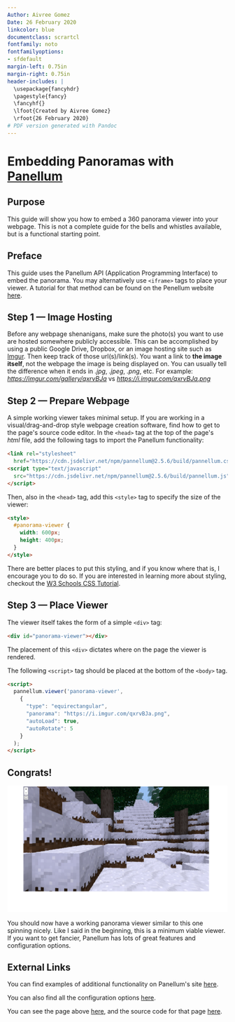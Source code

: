 ```yaml
---
Author: Aivree Gomez
Date: 26 February 2020
linkcolor: blue
documentclass: scrartcl
fontfamily: noto
fontfamilyoptions:
- sfdefault
margin-left: 0.75in
margin-right: 0.75in
header-includes: |
  \usepackage{fancyhdr}
  \pagestyle{fancy}
  \fancyhf{}
  \lfoot{Created by Aivree Gomez}
  \rfoot{26 February 2020}
# PDF version generated with Pandoc
---
```


# Embedding Panoramas with [Panellum](https://pannellum.org)

## Purpose

This guide will show you how to embed a 360 panorama viewer into your webpage. 
This is not a complete guide for the bells and whistles available, but is a functional starting point.

## Preface 

This guide uses the Panellum API (Application Programming Interface) to embed the panorama. 
You may alternatively use `<iframe>` tags to place your viewer.
A tutorial for that method can be found on the Penellum website [here](https://pannellum.org/documentation/overview/).

## Step 1 &mdash; Image Hosting

Before any webpage shenanigans, make sure the photo(s) you want to use are hosted somewhere publicly accessible. 
This can be accomplished by using a public Google Drive, Dropbox, or an image hosting site such as [Imgur](https://imgur.com).
Then keep track of those url(s)/link(s).
You want a link to **the image itself**, not the webpage the image is being displayed on. 
You can usually tell the difference when it ends in *.jpg*, *.jpeg*, *.png*, etc.
For example: *https://imgur.com/gallery/qxrvBJa* vs *https://i.imgur.com/qxrvBJa.png*

## Step 2 &mdash; Prepare Webpage

A simple working viewer takes minimal setup. 
If you are working in a visual/drag-and-drop style webpage creation software, find how to get to the page's source code editor.
In the `<head>` tag at the top of the page's *html* file, add the following tags to import the Panellum functionality:
```html
<link rel="stylesheet" 
  href="https://cdn.jsdelivr.net/npm/pannellum@2.5.6/build/pannellum.css"/>
<script type="text/javascript" 
  src="https://cdn.jsdelivr.net/npm/pannellum@2.5.6/build/pannellum.js">
</script>
```

Then, also in the `<head>` tag, add this `<style>` tag to specify the size of the viewer:
```html
<style>
  #panorama-viewer {
    width: 600px;
    height: 400px;
  }
</style>
```

There are better places to put this styling, and if you know where that is, I encourage you to do so. 
If you are interested in learning more about styling, checkout the [W3 Schools CSS Tutorial](https://www.w3schools.com/css/default.asp).

## Step 3 &mdash; Place Viewer

The viewer itself takes the form of a simple `<div>` tag:
```html
<div id="panorama-viewer"></div>
```
The placement of this `<div>` dictates where on the page the viewer is rendered. 

The following `<script>` tag should be placed at the bottom of the `<body>` tag.
```html
<script>
  pannellum.viewer('panorama-viewer', 
    {
      "type": "equirectangular",
      "panorama": "https://i.imgur.com/qxrvBJa.png",
      "autoLoad": true,
      "autoRotate": 5
    }
  );
</script>
```
<!--
\newpage
-->

## Congrats!

![Example-Page](example.png)

You should now have a working panorama viewer similar to this one spinning nicely.
Like I said in the beginning, this is a minimum viable viewer. 
If you want to get fancier, Panellum has lots of great features and configuration options.


## External Links

You can find examples of additional functionality on Panellum's site [here](https://pannellum.org/documentation/examples/simple-example/). 

You can also find all the configuration options [here](https://pannellum.org/documentation/reference/).

You can see the page above [here](https://aivreeg.github.io/Simple-Panorama-Page/), and the source code for that page [here](https://github.com/aivreeg/Simple-Panorama-Page).
